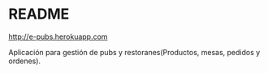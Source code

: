# README

http://e-pubs.herokuapp.com

Aplicación para gestión de pubs y restoranes(Productos, mesas, pedidos y ordenes).



